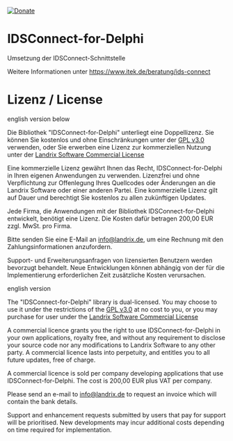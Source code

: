 [![Donate](https://img.shields.io/badge/Donate-PayPal-green.svg)](https://www.paypal.com/cgi-bin/webscr?cmd=_s-xclick&hosted_button_id=5V8N3XFTU495G)

# IDSConnect-for-Delphi

Umsetzung der IDSConnect-Schnittstelle

Weitere Informationen unter https://www.itek.de/beratung/ids-connect

# Lizenz / License

english version below

Die Bibliothek "IDSConnect-for-Delphi" unterliegt eine Doppellizenz. Sie können Sie kostenlos und
 ohne Einschränkungen unter der [GPL v3.0](https://www.gnu.org/licenses/gpl-3.0.en.html) verwenden, oder Sie erwerben
eine Lizenz zur kommerziellen Nutzung unter der [Landrix Software Commercial License](commercial.license.md)

Eine kommerzielle Lizenz gewährt Ihnen das Recht, IDSConnect-for-Delphi 
in Ihren eigenen Anwendungen zu verwenden. Lizenzfrei und ohne Verpflichtung zur 
Offenlegung Ihres Quellcodes oder Änderungen an die Landrix Software oder einer anderen Partei. 
Eine kommerzielle Lizenz gilt auf Dauer und berechtigt Sie kostenlos zu allen zukünftigen Updates.

Jede Firma, die Anwendungen mit der Bibliothek IDSConnect-for-Delphi entwickelt, benötigt eine Lizenz.
Die Kosten dafür betragen 200,00 EUR zzgl. MwSt. pro Firma.

Bitte senden Sie eine E-Mail an info@landrix.de, um eine Rechnung mit den Zahlungsinformationen anzufordern.

Support- und Erweiterungsanfragen von lizensierten Benutzern werden bevorzugt behandelt. 
Neue Entwicklungen können abhängig von der für die Implementierung erforderlichen Zeit zusätzliche Kosten verursachen.

english version

The "IDSConnect-for-Delphi" library is dual-licensed. You may choose to use it under the restrictions of 
the [GPL v3.0](https://www.gnu.org/licenses/gpl-3.0.en.html) at no cost to you, or you may purchase 
for user under the [Landrix Software Commercial License](./commercial.license.md)

A commercial licence grants you the right to use IDSConnect-for-Delphi in your own applications, 
royalty free, and without any requirement to disclose your source code nor any modifications to
Landrix Software to any other party. A commercial licence lasts into perpetuity, and 
entitles you to all future updates, free of charge.

A commercial licence is sold per company developing applications that use IDSConnect-for-Delphi. 
The cost is 200,00 EUR plus VAT per company.

Please send an e-mail to info@landrix.de to request an invoice which will contain the bank details.

Support and enhancement requests submitted by users that pay for 
support will be prioritised. New developments may incur additional costs depending on time required for implementation.
